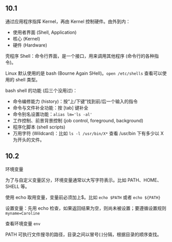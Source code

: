 ## 10.1

通过应用程序指挥 Kernel，再由 Kernel 控制硬件。由外到内：

* 使用者界面 (Shell, Application)
* 核心 (Kernel)
* 硬件 (Hardware)

壳程序 Shell：命令行界面，是一个接口，用来调用其他程序 (命令行的各种指令)。

Linux 默认使用的是 bash (Bourne Again SHell)。`open /etc/shells` 查看可以使用的 shell 类型。

bash shell 的功能 (后三个没用过)：

* 命令编修能力 (history)：按“上/下键”找到前/后一个输入的指令
* 命令与文件补全功能：按 [tab] 键补全
* 命令别名设置功能：`alias lm='ls -al'`
* 工作控制、前景背景控制 (job control, foreground, background)
* 程序化脚本 (shell scripts)
* 万用字符 (Wildcard)：比如 `ls -l /usr/bin/X*` 查看 /usr/bin 下有多少以 X 为开头的文件。

## 10.2 

环境变量

为了与自定义变量区分，环境变量通常以大写字符表示。比如 PATH、HOME、SHELL 等。

使用 echo 取用变量，变量前必须加上$。比如 `echo $PATH` 或者 `echo ${PATH}`

设置变量：先用 echo 检查，如果返回结果为空，则尚未被设置；要遵循设置规则 `myname=Caroline`

查看环境变量 `env`

PATH 可执行文件搜寻的路径，目录之间以冒号(:)分隔，根据目录的顺序查找。
